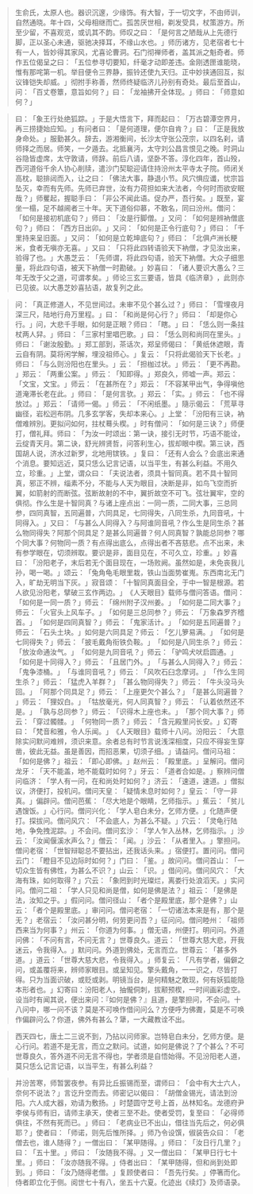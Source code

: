 > 生俞氏，太原人也。器识沉邃，少缘饰。有大智，于一切文字，不由师训，自然通晓。年十四，父母相继而亡。孤苦厌世相，剃发受具，杖策游方。所至少留，不喜观览，或讥其不韵。师叹之曰：​「是何言之陋哉从上先德行脚，正以圣心未通，驱驰决择耳，不缘山水也。​」师历诸方，见老宿者七十有一人，皆妙得其家风，尤喜论曹洞。石门彻禅师者，盖其派之魁奇者。师作五位偈呈之曰：​「五位参寻切要知，纤毫才动即差违。金刚透匣谁能晓，惟有那咤第一机。举目便令三界静，振铃还使九天归。正中妙挟通回互，拟议锋铠失却威。​」彻拊手称善，然师终疑临济儿孙别有奇处。最后至首山，问：​「百丈卷簟，意旨如何？​」曰：​「龙袖拂开全体现。​」师曰：​「师意如何？​」

> 曰：​「象王行处绝狐踪。​」于是大悟言下，拜而起曰：​「万古碧潭空界月，再三捞捷始应知。​」有问者曰：​「是何道理，便尔自肯？​」曰：​「正是我放身命处。​」服勤甚久。辞去，游湘衡间，长沙太守张公茂宗，以四名刹，请师择之而居。师笑，一夕遁去。北抵襄沔，太守刘公昌言恨见之晚。时洞山谷隐皆虚席，太守敦请，师辞。前后八请，坚卧不答。淳化四年，首山殁，西河道俗千余人协心削牍，遣沙门契聪迎请住持汾州太平寺太子院。师闭关高枕，聪排闼而入，让之曰：​「佛法大事，静退小节。风穴惧应谶，忧宗旨坠灭，幸而有先师。先师已弃世，汝有力荷担如来大法者，今何时而欲安眠哉？​」师矍起，握聪手曰：​「非公不闻此语。促办严，吾行矣。​」既至，宴坐一榻，足不越阃者三十年。天下道俗仰慕，不敢名，同曰汾州。僧问：​「如何是接初机底句？​」师曰：​「汝是行脚僧。​」又问：​「如何是辨衲僧底句？​」师曰：​「西方日出卯。​」又问：​「如何是正令行底句？​」师曰：​「千里持来呈旧面。​」又问：​「如何是立乾坤底句？​」师曰：​「北俱卢洲长粳米，食者无嗔亦无喜。​」又曰：​「只将此四转语验天下衲僧，才见汝出来，验得了也。​」大愚芝云：​「先师谓，将此四句语，验天下衲僧。大众子细思量，将此四句语，被天下衲僧一时勘破。​」妙喜曰：​「诸人要识大愚么？三年无改于父之道，可谓孝矣。​」师论三玄三要语，皆具《临济章》​，此则亦已见彼。以大愚芝妙喜拈语，故复列之此。

> 问：​「真正修道人，不见世间过。未审不见个甚么过？​」师曰：​「雪埋夜月深三尺，陆地行舟万里程。​」曰：​「和尚是何心行？​」师曰：​「却是你心行。​」问，大悲千手眼，如何是正眼？师曰：​「瞎。​」曰：​「恁么则一条拄杖两人舁。​」师曰：​「三家村里唱巴歌。​」曰：​「恁么则和尚同在里头。​」师曰：​「谢汝殷勤。​」郑工部到，茶话次，郑呈师偈曰：​「黄纸休遮眼，青云自有阴。莫将闲学解，埋没祖师心。​」复云：​「只将此偈验天下长老。​」师曰：​「与么则汾阳也在里头。​」云：​「担枷过状。​」师云：​「更不再勘。​」郑云：​「两重公案。​」师云：​「知即得。​」郑良久，师嘘一声。郑云：​「文宝，文宝。​」师云：​「在甚所在？​」郑云：​「不容某甲出气，争得嗔他道淹滞长老在此。​」师曰：​「是何言欤。​」郑云：​「实。​」师云：​「也不得放过。​」郑云：​「请师一偈。​」师云：​「不闲纸墨。​」隨示偈云：​「荒草寻幽径，岩松迥布阴。几多玄学客，失却本来心。​」上堂：​「汾阳有三诀，衲僧难辨別。更拟问如何，拄杖蓦头楔。​」时有僧问：​「如何是三诀？​」师便打，僧礼拜。师曰：​「为汝一时颂出：第一诀，接引无时节，巧语不能诠，云绽青天月。第二诀，舒光辨贤哲，问答利生心，拔却眼中楔。第三诀，西国胡人说，济水过新罗，北地用镔铁。​」复曰：​「还有人会么？会底出来通个消息。要知远近，莫只恁么记言记语，以当平生，有甚么利益。不用久立，珍重。​」上堂，谓众曰：​「夫说法者，须具十智同真。若不具十智同真，邪正不辨，缁素不分，不能与人天为眼目，决断是非，如鸟飞空而折翼，如箭射的而断弦。弦断故射的不中，翼折故空不可飞。弦壮翼牢，空的俱彻。作么生是十智同真？与诸上座点出：一同一质，二同大事，三总同参，四同真智，五同遍普，六同具足，七同得失，八同生杀，九同音吼，十同得入。​」又曰：​「与甚么人同得入？与阿谁同音吼？作么生是同生杀？甚么物同得失？阿那个同具足？是甚么同遍普？何人同真智？孰能总同参？哪个同大事？何物同一质？有点得出底么，点得出者不吝慈悲。点不出来，未有参学眼在，切须辨取。要识是非，面目见在，不可久立，珍重。​」妙喜曰：​「汾阳老子，末后若无个面目现在，一场败阙。虽然如是，未免丧我儿孙，喝一喝。​」颂云：​「兔角龟毛眼里栽，铁山当面势崔嵬。东西南北无门入，旷劫无明当下灰。​」寂音颂：​「十智同真面目全，于中一智是根源。若人欲见汾阳老，擘破三玄作两边。​」​《人天眼目》载师与僧问答语。僧问：​「如何是一同一质？​」师云：​「绵州附子汉州姜。​」​「如何是二同大事？​」师云：​「火官头上风车子。​」​「如何是三总同参？​」师云：​「万象森罗齐稽首。​」​「如何是四同真智？​」师云：​「鬼家活计。​」​「如何是五同遍普？​」师云：​「石头土块。​」如何是六同具足？师云：​「乞儿箩易满。​」​「如何是七同得失？​」师云：​「披毛戴角衔铁负鞍。​」​「如何是八同生杀？​」师云：​「放汝命通汝气。​」​「如何是九同音吼？​」师云：​「驴鸣犬吠启圆通。​」​「如何是十同得入？​」师云：​「且居门外。​」​「与甚么人同得入？​」师云：​「鬼争漆桶。​」​「与谁同音吼？​」师云：​「风吹石臼念摩诃。​」​「作么生同生杀？​」师云：​「猛虎入羊群？​」​「甚么物同得失？​」师云：​「牛头没马头回。​」​「阿那个同具足？​」师云：​「上座更欠个甚么？​」​「是甚么同遍普？​」师云：​「狸奴白。​」​「牯放毫光，何人同真智？​」师云：​「认着依然还不是。​」​「孰与总同参？​」师云：​「识得木上座也未。​」​「那个同大事？​」师云：​「穿过髑髅。​」​「何物同一质？​」师云：​「含元殿里问长安。​」幻寄曰：​「梵音和雅，令人乐闻。​」​《人天眼目》载师十八问。汾阳云：​「大意除实问默问难辨，须识来意。余者总有时节言说浅深相度，只应不得妄生穿凿，彼此无益。虽是善因，而招恶果，切须子细。​」请益问。僧问马祖：​「如何是佛？​」祖云：​「即心即佛。​」赵州云：​「殿里底。​」呈解问。僧问龙牙：​「天不能盖，地不能载时如何？​」牙云：​「道者合如是。​」察辨问僧问临济：​「学人有一问，在和尚处时如何？​」济云：​「速道，速道。​」僧拟议，济便打，投机问。僧问天皇：​「疑情未息时如何？​」皇云：​「守一非真。​」偏辟问。僧问芭蕉：​「尽大地是个眼睛，乞师指示。​」蕉云：​「贫儿遇馊饭。​」心行问。僧问兴化：​「学人皂白未分，乞师方便。​」化随声便打。探拔问。僧问风穴：​「不会底人，为甚么不疑。​」穴云：​「灵龟行陆地，争免拽泥踪。​」不会问。僧问玄沙：​「学人乍入丛林，乞师指示。​」沙云：​「汝闻偃溪水声么？​」僧云：​「闻。​」沙云：​「从者里入。​」擎担问。僧问老宿：​「世智辩聪总不要拈出，还我话头来。​」宿便打。置问问。僧问云门：​「瞪目不见边际时如何？​」门曰：​「鉴。​」故问问。僧问首山：​「一切众生皆有佛性，为甚么不识？​」山云：​「识。​」借问问。僧问风穴：​「大海有珠，如何取得？​」穴云：​「象罔到时光璨烂，离娄行处浪滔天。​」实问问。僧问二祖：​「学人只见和尚是僧，如何是佛是法？​」祖云：​「是佛是法，汝知之乎。​」假问问。僧问径山：​「者个是殿里底，那个是佛？​」山云：​「者个是殿里底。​」审问问。僧问老宿：​「一切诸法本来是有，那个是无？​」老宿云：​「汝问甚分明，何劳更问吾？​」征问问。僧问睦州：​「祖师西来当为何事？​」州云：​「你道为何事。​」僧无语，州便打。明问问。外道问佛：​「不问有言，不问无言？​」世尊良久。道云：​「世尊大慈大悲，开我迷云，令我得入。​」默问问。外道到佛处，无言而立。世尊云：​「甚多外道。​」道云：​「世尊大慈大悲，令我得入。​」师复云：​「凡有学者，偏僻之问，或盖覆将来，辨师家眼目。或呈知见。擎头戴角，一一识之，尽皆打得。只为当面识破，或贬或剥。明镜当台，是何精魅之敢现，何有妖狐能隐本形者也。​」幻寄曰：汾阳老人，抽儱侗刺，拔颟预楔，一时间画彩虚空。设当时有闻其说，便出来问：『如何是佛？』且道，是擎担问，不会问。十八问中，哪一问不该？莫是不可唤作借问问么？方便呼为佛聻，莫是不可唤作偏辟问么？你道，佛外有甚么？犟，一大藏教诠不出。

> 西天四七，唐土二三说不到，乃拈以问师家。岂特皂白未分，乞师方便。是心行问。若道不是无言，而立之默问。试道，如何是佛说？了个甚么？不可世尊良久，答外道不问无言不得也，学者须是自悟始得。不见汾阳老人道，莫只恁么记言记语，以当平生，有甚么利益？

> 并汾苦寒，师暂罢夜参。有异比丘振锡而至，谓师曰：​「会中有大士六人，奈何不说法？​」言讫升空而去。师密记以偈曰：​「胡僧金锡光，请法到汾阳。六人成大器，劝请为敷扬。​」时楚圆守芝号上首，丛林知名。龙德府尹李侯与师有旧，请师主承天，使者三至不赴。使者受罚，复至曰：​「必得师俱往，不然有死而已。​」师曰：​「老病业已不出山，借往当先后之，何必俱耶？​」使者曰：​「师诺，则先后惟所择。​」师乃令设馔，俶装告众曰：​「老僧去也，谁人随得？​」一僧出曰：​「某甲随得。​」师曰：​「汝日行几里？​」曰：​「五十里。​」师曰：​「汝随我不得。​」又一僧出曰：​「某甲日行七十里。​」师曰：​「汝亦随我不得。​」侍者出曰：​「某甲随得，但和尚到处即到。​」师曰：​「汝乃随得老僧。​」复顾使者曰：​「吾先行矣。​」停箸而化。侍者即立化于侧。阅世七十有八，坐五十六夏。化迹出《续灯》及师语录。



